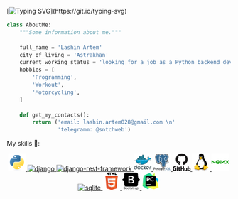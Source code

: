 [![Typing SVG](https://readme-typing-svg.demolab.com?font=Fira+Code&weight=600&size=23&duration=3000&pause=1000&center=true&width=435&lines=Welcome+to+my+GitHub+profile+!)](https://git.io/typing-svg)

```python
class AboutMe:
    """Some information about me."""

    full_name = 'Lashin Artem'
    city_of_living = 'Astrakhan'
    current_working_status = 'looking for a job as a Python backend developer'
    hobbies = [
        'Programming',
        'Workout',
        'Motorcycling',
    ]

    def get_my_contacts():
        return ('email: lashin.artem028@gmail.com \n'
                'telegramm: @sntchweb')
```

My skills :rocket::
<p align="center">
  <a href="https://www.python.org" target="_blank" rel="noreferrer"> 
    <img src="https://raw.githubusercontent.com/devicons/devicon/master/icons/python/python-original.svg" alt="python" width="40" height="40"/> 
  </a>
  <a href="https://www.djangoproject.com/" target="_blank" rel="noreferrer"> 
    <img src="https://cdn.worldvectorlogo.com/logos/django.svg" alt="django" width="40" height="40"/> 
  </a>
  <a href="https://www.django-rest-framework.org/" target="_blank" rel="noreferrer">
   <img src="https://cdn.iconscout.com/icon/free/png-256/django-2-282855.png" alt="django-rest-framework" width="40" height="40"/> 
  </a>
  <a href="https://www.docker.com/" target="_blank" rel="noreferrer"> 
    <img src="https://raw.githubusercontent.com/devicons/devicon/master/icons/docker/docker-original-wordmark.svg" alt="docker" width="40" height="40"/> 
  </a> 
    <a href="https://www.postgresql.org" target="_blank" rel="noreferrer"> 
    <img src="https://raw.githubusercontent.com/devicons/devicon/master/icons/postgresql/postgresql-original-wordmark.svg" alt="postgresql" width="40" height="40"/> 
  </a> 
    </a>
    <a href="https://github.com/" target="_blank" rel="noreferrer"> 
    <img src="https://raw.githubusercontent.com/devicons/devicon/master/icons/github/github-original-wordmark.svg" alt="github" width="40" height="40"/> 
  </a>
  <a href="https://www.linux.org/" target="_blank" rel="noreferrer"> 
    <img src="https://raw.githubusercontent.com/devicons/devicon/master/icons/linux/linux-original.svg" alt="linux" width="40" height="40"/> 
  </a> 
    <a href="https://www.nginx.com" target="_blank" rel="noreferrer"> 
    <img src="https://raw.githubusercontent.com/devicons/devicon/master/icons/nginx/nginx-original.svg" alt="nginx" width="40" height="40"/> 
  </a>
  <a href="https://www.sqlite.org/" target="_blank" rel="noreferrer"> 
    <img src="https://www.vectorlogo.zone/logos/sqlite/sqlite-icon.svg" alt="sqlite" width="40" height="40"/> 
  </a>
  <a href="https://www.w3.org/html/" target="_blank" rel="noreferrer"> 
    <img src="https://raw.githubusercontent.com/devicons/devicon/master/icons/html5/html5-original-wordmark.svg" alt="html5" width="40" height="40"/> 
  </a>
  <a href="https://getbootstrap.com/" target="_blank" rel="noreferrer"> 
    <img src="https://raw.githubusercontent.com/devicons/devicon/master/icons/bootstrap/bootstrap-plain-wordmark.svg" alt="bootstrap" width="40" height="40"/> 
  </a>
  <a href="https://jetbrains.com/pycharm/" target="_blank" rel="noreferrer"> 
    <img src="https://raw.githubusercontent.com/devicons/devicon/master/icons/pycharm/pycharm-original.svg" alt="pycharm" width="40" height="40"/> 
  </a>
</p>

<!--
**sntchweb/sntchweb** is a ✨ _special_ ✨ repository because its `README.md` (this file) appears on your GitHub profile.

Here are some ideas to get you started:

- 🔭 I’m currently working on ...
- 🌱 I’m currently learning ...
- 👯 I’m looking to collaborate on ...
- 🤔 I’m looking for help with ...
- 💬 Ask me about ...
- 📫 How to reach me: ...
- 😄 Pronouns: ...
- ⚡ Fun fact: ...
-->
